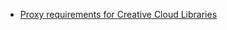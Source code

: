- [Proxy requirements for Creative Cloud Libraries](https://helpx.adobe.com/creative-cloud/kb/proxy-authentication-support-creative-cloud.html)